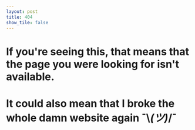 ```yaml
---
layout: post
title: 404
show_tile: false
---
```


# If you're seeing this, that means that the page you were looking for isn't available.





# It could also mean that I broke the whole damn website again ¯\\_(ツ)_/¯